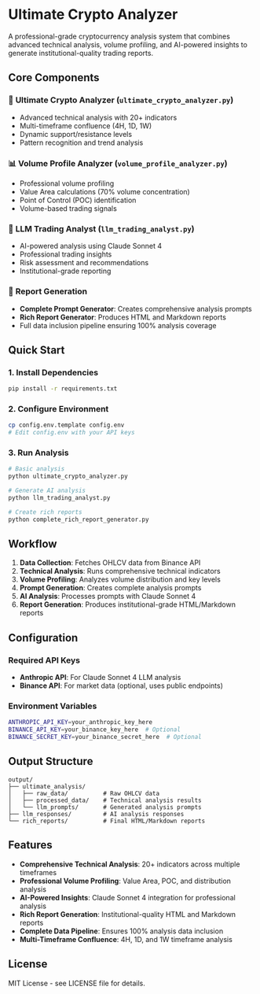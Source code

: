 # Ultimate Crypto Analyzer

A professional-grade cryptocurrency analysis system that combines advanced technical analysis, volume profiling, and AI-powered insights to generate institutional-quality trading reports.

## Core Components

### 🎯 **Ultimate Crypto Analyzer** (`ultimate_crypto_analyzer.py`)
- Advanced technical analysis with 20+ indicators
- Multi-timeframe confluence (4H, 1D, 1W)
- Dynamic support/resistance levels
- Pattern recognition and trend analysis

### 📊 **Volume Profile Analyzer** (`volume_profile_analyzer.py`)
- Professional volume profiling 
- Value Area calculations (70% volume concentration)
- Point of Control (POC) identification
- Volume-based trading signals

### 🤖 **LLM Trading Analyst** (`llm_trading_analyst.py`)
- AI-powered analysis using Claude Sonnet 4
- Professional trading insights
- Risk assessment and recommendations
- Institutional-grade reporting

### 📄 **Report Generation**
- **Complete Prompt Generator**: Creates comprehensive analysis prompts
- **Rich Report Generator**: Produces HTML and Markdown reports
- Full data inclusion pipeline ensuring 100% analysis coverage

## Quick Start

### 1. Install Dependencies
```bash
pip install -r requirements.txt
```

### 2. Configure Environment
```bash
cp config.env.template config.env
# Edit config.env with your API keys
```

### 3. Run Analysis
```python
# Basic analysis
python ultimate_crypto_analyzer.py

# Generate AI analysis
python llm_trading_analyst.py

# Create rich reports
python complete_rich_report_generator.py
```

## Workflow

1. **Data Collection**: Fetches OHLCV data from Binance API
2. **Technical Analysis**: Runs comprehensive technical indicators
3. **Volume Profiling**: Analyzes volume distribution and key levels
4. **Prompt Generation**: Creates complete analysis prompts
5. **AI Analysis**: Processes prompts with Claude Sonnet 4
6. **Report Generation**: Produces institutional-grade HTML/Markdown reports

## Configuration

### Required API Keys
- **Anthropic API**: For Claude Sonnet 4 LLM analysis
- **Binance API**: For market data (optional, uses public endpoints)

### Environment Variables
```bash
ANTHROPIC_API_KEY=your_anthropic_key_here
BINANCE_API_KEY=your_binance_key_here  # Optional
BINANCE_SECRET_KEY=your_binance_secret_here  # Optional
```

## Output Structure

```
output/
├── ultimate_analysis/
│   ├── raw_data/          # Raw OHLCV data
│   ├── processed_data/    # Technical analysis results
│   └── llm_prompts/       # Generated analysis prompts
├── llm_responses/         # AI analysis responses
└── rich_reports/          # Final HTML/Markdown reports
```

## Features

- **Comprehensive Technical Analysis**: 20+ indicators across multiple timeframes
- **Professional Volume Profiling**: Value Area, POC, and distribution analysis
- **AI-Powered Insights**: Claude Sonnet 4 integration for professional analysis
- **Rich Report Generation**: Institutional-quality HTML and Markdown reports
- **Complete Data Pipeline**: Ensures 100% analysis data inclusion
- **Multi-Timeframe Confluence**: 4H, 1D, and 1W timeframe analysis

## License

MIT License - see LICENSE file for details.